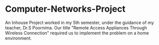 # Computer-Networks-Project
An Inhouse Project worked in my 5th semester, under the guidance of my teacher, Dr.S Poornima. Our title "Remote Access  Appliances Through Wireless Connection" required us to implement the problem on a home environment.

